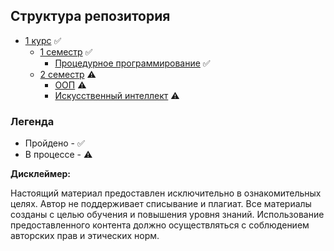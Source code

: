 ## Структура репозитория
- [1 курс](https://github.com/liner-exe/mirea/tree/c8797808447a2706ffbc41733ef4a5488bffa2d5/1%20%D0%BA%D1%83%D1%80%D1%81) :white_check_mark:
    - [1 семестр](https://github.com/liner-exe/mirea/tree/c8797808447a2706ffbc41733ef4a5488bffa2d5/1%20%D0%BA%D1%83%D1%80%D1%81/1%20%D1%81%D0%B5%D0%BC%D0%B5%D1%81%D1%82%D1%80) :white_check_mark:
        - [Процедурное программирование](https://github.com/liner-exe/mirea/tree/c8797808447a2706ffbc41733ef4a5488bffa2d5/1%20%D0%BA%D1%83%D1%80%D1%81/1%20%D1%81%D0%B5%D0%BC%D0%B5%D1%81%D1%82%D1%80/%D0%BF%D1%80%D0%BE%D1%86%D0%B5%D0%B4%D1%83%D1%80%D0%BD%D0%BE%D0%B5%20%D0%BF%D1%80%D0%BE%D0%B3%D1%80%D0%B0%D0%BC%D0%BC%D0%B8%D1%80%D0%BE%D0%B2%D0%B0%D0%BD%D0%B8%D0%B5) :white_check_mark:
    - [2 семестр](https://github.com/liner-exe/mirea/tree/c8797808447a2706ffbc41733ef4a5488bffa2d5/1%20%D0%BA%D1%83%D1%80%D1%81/2%20%D1%81%D0%B5%D0%BC%D0%B5%D1%81%D1%82%D1%80) :warning:
        - [ООП](https://github.com/liner-exe/mirea/tree/c8797808447a2706ffbc41733ef4a5488bffa2d5/1%20%D0%BA%D1%83%D1%80%D1%81/2%20%D1%81%D0%B5%D0%BC%D0%B5%D1%81%D1%82%D1%80/%D0%9E%D0%9E%D0%9F) :warning:
        - [Искусственный интеллект](https://github.com/liner-exe/mirea/tree/c8797808447a2706ffbc41733ef4a5488bffa2d5/1%20%D0%BA%D1%83%D1%80%D1%81/2%20%D1%81%D0%B5%D0%BC%D0%B5%D1%81%D1%82%D1%80/%D0%98%D1%81%D0%BA%D1%83%D1%81%D1%81%D1%82%D0%B2%D0%B5%D0%BD%D0%BD%D1%8B%D0%B9%20%D0%B8%D0%BD%D1%82%D0%B5%D0%BB%D0%BB%D0%B5%D0%BA%D1%82) :warning:

### Легенда
- Пройдено - :white_check_mark:
- В процессе - :warning:

**Дисклеймер:**

Настоящий материал предоставлен исключительно в ознакомительных целях. Автор не поддерживает списывание и плагиат. Все материалы созданы с целью обучения и повышения уровня знаний. Использование предоставленного контента должно осуществляться с соблюдением авторских прав и этических норм.
